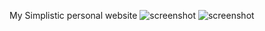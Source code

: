 My Simplistic personal website
![screenshot](https://github.com/moseleygj/WebPages/blob/master/SimplePersonalSite/Screenshotfrom2017-10-2319-15-44.png)
![screenshot](https://github.com/moseleygj/WebPages/blob/master/SimplePersonalSite/Screenshotfrom2017-10-2319-16-01.png)
